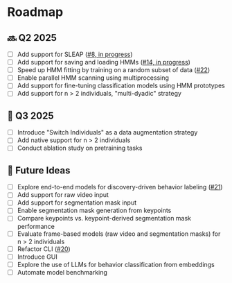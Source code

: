 # Roadmap

## 🔜 Q2 2025
- [ ] Add support for SLEAP ([#8, in progress](https://github.com/BelloneLab/lisbet/issues/8))
- [ ] Add support for saving and loading HMMs ([#14, in progress](https://github.com/BelloneLab/lisbet/issues/14))
- [ ] Speed up HMM fitting by training on a random subset of data ([#22](https://github.com/BelloneLab/lisbet/issues/22))
- [ ] Enable parallel HMM scanning using multiprocessing
- [ ] Add support for fine-tuning classification models using HMM prototypes
- [ ] Add support for n > 2 individuals, "multi-dyadic" strategy

## 📅 Q3 2025
- [ ] Introduce "Switch Individuals" as a data augmentation strategy
- [ ] Add native support for n > 2 individuals
- [ ] Conduct ablation study on pretraining tasks

## 🔮 Future Ideas
- [ ] Explore end-to-end models for discovery-driven behavior labeling ([#21](https://github.com/BelloneLab/lisbet/issues/21))
- [ ] Add support for raw video input
- [ ] Add support for segmentation mask input
- [ ] Enable segmentation mask generation from keypoints
- [ ] Compare keypoints vs. keypoint-derived segmentation mask performance
- [ ] Evaluate frame-based models (raw video and segmentation masks) for n > 2 individuals
- [ ] Refactor CLI ([#20](https://github.com/BelloneLab/lisbet/issues/20))
- [ ] Introduce GUI
- [ ] Explore the use of LLMs for behavior classification from embeddings
- [ ] Automate model benchmarking
